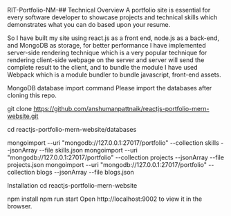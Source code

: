 RIT-Portfolio-NM-## Technical Overview
A portfolio site is essential for every software developer to showcase projects and technical skills which demonstrates what you can do based upon your resume.

So I have built my site using react.js as a front end, node.js as a back-end, and MongoDB as storage, for better performance I have implemented server-side rendering technique which is a very popular technique for rendering client-side webpage on the server and server will send the complete result to the client, and to bundle the module I have used Webpack which is a module bundler to bundle javascript, front-end assets.



MongoDB database import command
Please import the databases after cloning this repo.

git clone https://github.com/anshumanpattnaik/reactjs-portfolio-mern-website.git

cd reactjs-portfolio-mern-website/databases

mongoimport --uri "mongodb://127.0.0.1:27017/portfolio" --collection skills --jsonArray --file skills.json
mongoimport --uri "mongodb://127.0.0.1:27017/portfolio" --collection projects --jsonArray --file projects.json
mongoimport --uri "mongodb://127.0.0.1:27017/portfolio" --collection blogs --jsonArray --file blogs.json


Installation
cd reactjs-portfolio-mern-website

npm install
npm run start
Open http://localhost:9002 to view it in the browser.
